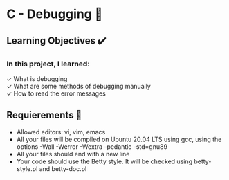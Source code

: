 # C - Debugging :duck:

## Learning Objectives :heavy_check_mark:

### In this project, I learned:

&check; What is debugging<br>
&check; What are some methods of debugging manually<br>
&check; How to read the error messages<br>

## Requierements :page_with_curl:

- Allowed editors: vi, vim, emacs
- All your files will be compiled on Ubuntu 20.04 LTS using gcc, using the options -Wall -Werror -Wextra -pedantic -std=gnu89
- All your files should end with a new line
- Your code should use the Betty style. It will be checked using betty-style.pl and betty-doc.pl
